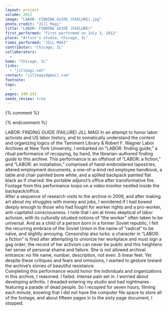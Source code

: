 ```yaml
---
layout: project
volume: 2012
image: "LABOR-_FINDING_GUIDE_(FAILURE).jpg"
photo_credit: "Jill Magi"
title: "LABOR: FINDING GUIDE (FAILURE)"
first_performed: "first performed on July 3, 2012"
place: "Artist’s studio, Chicago, IL"
times_performed: "JILL MAGI"
contributor: "Chicago, IL"
collaborators: 
  - 
home: "Chicago, IL"
links: 
  - "jillmagi.net"
contact: "jillmagi@gmail.com"
footnote: 
tags: 
  - 
pages: 240-241
needs_review: true
---
```


{% comment %} 

{% endcomment %}

 LABOR: FINDING GUIDE (FAILURE) 
 JILL MAGI 
 In an attempt to honor labor activists and US labor history, and to somatically understand the content and organizing logics of the Tamiment Library &amp; Robert F. Wagner Labor Archives at New York University, I embarked on “LABOR: finding guide,” a ritual performance of recopying, by hand, the librarian-authored finding guide to this archive. This performance is an offshoot of “LABOR: a fiction,” and “LABOR: an installation,” comprised of hand-embroidered tapestries, altered employment documents, a one-of-a-kind red employee handbook, a table and chair painted bone white, and a spilled backpack painted flat black as if charred: the portable adjunct’s office after transformative fire. Footage from this performance loops on a video monitor nestled inside the backpack/office.  
 After a sequence of research visits to the archive in 2009, and after making art about my struggles with money and jobs, I wondered if I had bowed deeply enough to those who had fought for worker rights and a pro-worker, anti-capitalist consciousness. I note that I am at times skeptical of labor activism, with its culturally situated notions of “the worker” often taken to be universal. And as a child of a person born in a former Soviet republic, I felt the recurring embrace of the Soviet Union in the name of “radical” to be naïve, and slightly annoying. Censorship also lurks: a character in “LABOR: a fiction” is fired after attempting to unionize her workplace and must sign a gag order; the record of her activism can never be public and this heightens her sense of personal shame and failure. She is not allowed archival entrance: no file name, number, description, not even .5 linear feet. Yet despite these critiques and fears and omissions, I wanted to gesture toward the archive’s stories of beautiful resistance.  
 Completing this performance would honor the individuals and organizations in this archive, I reasoned. I failed. Intense pain set in. I worried about developing arthritis. I dreaded entering my studio and had nightmares featuring a parade of dead people. So I recopied for seven hours, filming each minute, knowing that I did not have the computer file space to store all of the footage, and about fifteen pages in to the sixty page document, I stopped.  
